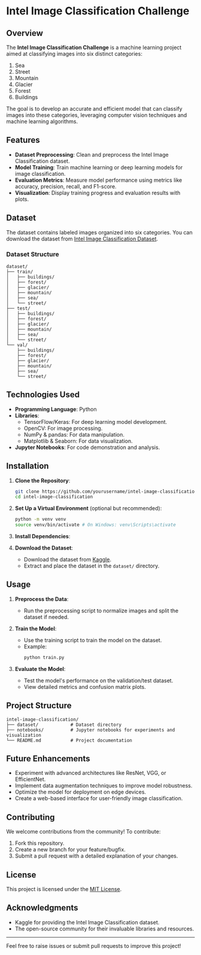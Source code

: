  
# Intel Image Classification Challenge

## Overview
The **Intel Image Classification Challenge** is a machine learning project aimed at classifying images into six distinct categories:

1. Sea
2. Street
3. Mountain
4. Glacier
5. Forest
6. Buildings

The goal is to develop an accurate and efficient model that can classify images into these categories, leveraging computer vision techniques and machine learning algorithms.

## Features
- **Dataset Preprocessing**: Clean and preprocess the Intel Image Classification dataset.
- **Model Training**: Train machine learning or deep learning models for image classification.
- **Evaluation Metrics**: Measure model performance using metrics like accuracy, precision, recall, and F1-score.
- **Visualization**: Display training progress and evaluation results with plots.

## Dataset
The dataset contains labeled images organized into six categories. You can download the dataset from [Intel Image Classification Dataset](https://www.kaggle.com/datasets/puneet6060/intel-image-classification).

### Dataset Structure
```
dataset/
├── train/
│   ├── buildings/
│   ├── forest/
│   ├── glacier/
│   ├── mountain/
│   ├── sea/
│   └── street/
├── test/
│   ├── buildings/
│   ├── forest/
│   ├── glacier/
│   ├── mountain/
│   ├── sea/
│   └── street/
└── val/
    ├── buildings/
    ├── forest/
    ├── glacier/
    ├── mountain/
    ├── sea/
    └── street/
```

## Technologies Used
- **Programming Language**: Python
- **Libraries**:
  - TensorFlow/Keras: For deep learning model development.
  - OpenCV: For image processing.
  - NumPy & pandas: For data manipulation.
  - Matplotlib & Seaborn: For data visualization.
- **Jupyter Notebooks**: For code demonstration and analysis.

## Installation
1. **Clone the Repository**:
   ```bash
   git clone https://github.com/yourusername/intel-image-classification.git
   cd intel-image-classification
   ```

2. **Set Up a Virtual Environment** (optional but recommended):
   ```bash
   python -m venv venv
   source venv/bin/activate # On Windows: venv\Scripts\activate
   ```

3. **Install Dependencies**:
  
4. **Download the Dataset**:
   - Download the dataset from [Kaggle](https://www.kaggle.com/datasets/puneet6060/intel-image-classification).
   - Extract and place the dataset in the `dataset/` directory.

## Usage
1. **Preprocess the Data**:
   - Run the preprocessing script to normalize images and split the dataset if needed.

2. **Train the Model**:
   - Use the training script to train the model on the dataset.
   - Example:
     ```bash
     python train.py
     ```

3. **Evaluate the Model**:
   - Test the model's performance on the validation/test dataset.
   - View detailed metrics and confusion matrix plots.


## Project Structure
```
intel-image-classification/
├── dataset/            # Dataset directory
├── notebooks/          # Jupyter notebooks for experiments and visualization
└── README.md           # Project documentation
```

## Future Enhancements
- Experiment with advanced architectures like ResNet, VGG, or EfficientNet.
- Implement data augmentation techniques to improve model robustness.
- Optimize the model for deployment on edge devices.
- Create a web-based interface for user-friendly image classification.

## Contributing
We welcome contributions from the community! To contribute:
1. Fork this repository.
2. Create a new branch for your feature/bugfix.
3. Submit a pull request with a detailed explanation of your changes.

## License
This project is licensed under the [MIT License](LICENSE).

## Acknowledgments
- Kaggle for providing the Intel Image Classification dataset.
- The open-source community for their invaluable libraries and resources.

---
Feel free to raise issues or submit pull requests to improve this project!

